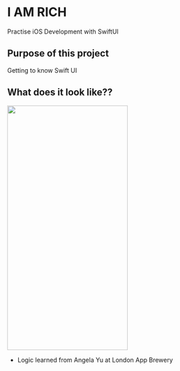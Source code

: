 # I AM RICH
Practise iOS Development with SwiftUI

## Purpose of this project
Getting to know Swift UI

## What does it look like??
<img src="https://github.com/Helen-Noe/I-AM-RICH-SwiftUI/blob/main/IAmRich" width="276" height="560">

* Logic learned from Angela Yu at London App Brewery

